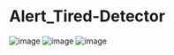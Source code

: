 # Alert_Tired-Detector
![image](https://user-images.githubusercontent.com/61489137/117579964-1a612080-b113-11eb-806a-8c89195adb23.png)
![image](https://user-images.githubusercontent.com/61489137/117579988-3b297600-b113-11eb-979e-3b5c0f85cb70.png)
![image](https://user-images.githubusercontent.com/61489137/117580059-98252c00-b113-11eb-9bd3-9534db53cf04.png)

